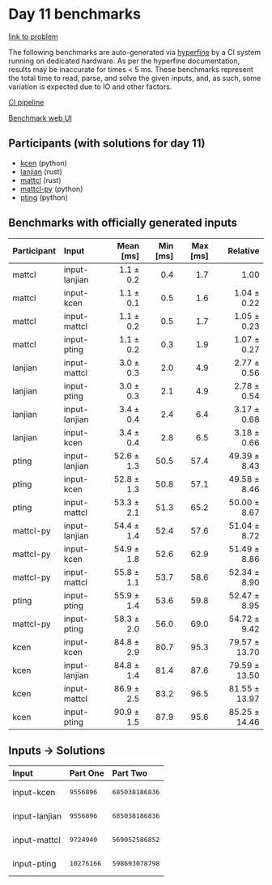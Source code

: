 # Day 11 benchmarks

[link to problem](https://adventofcode.com/2023/day/11)

The following benchmarks are auto-generated via
[hyperfine](https://github.com/sharkdp/hyperfine) by a CI system running on
dedicated hardware. As per the hyperfine documentation, results may be
inaccurate for times < 5 ms. These benchmarks represent the total time to read,
parse, and solve the given inputs, and, as such, some variation is expected due
to IO and other factors.

[CI pipeline](http://ci.papercode.net:8080/teams/main/pipelines/aoc2023)

[Benchmark web UI](https://aoc.ancalagon.black)


## Participants (with solutions for day 11)

- [kcen](https://github.com/kcen/aoc2023) (python)
- [lanjian](https://github.com/lanjian/aoc-2023) (rust)
- [mattcl](https://github.com/mattcl/aoc2023) (rust)
- [mattcl-py](https://github.com/mattcl/aoc2023-py) (python)
- [pting](https://github.com/pting/aoc2023) (python)


## Benchmarks with officially generated inputs

| Participant | Input | Mean [ms] | Min [ms] | Max [ms] | Relative |
|:---|:---|---:|---:|---:|---:|
| mattcl | input-lanjian | 1.1 ± 0.2 | 0.4 | 1.7 | 1.00 |
| mattcl | input-kcen | 1.1 ± 0.1 | 0.5 | 1.6 | 1.04 ± 0.22 |
| mattcl | input-mattcl | 1.1 ± 0.2 | 0.5 | 1.7 | 1.05 ± 0.23 |
| mattcl | input-pting | 1.1 ± 0.2 | 0.3 | 1.9 | 1.07 ± 0.27 |
| lanjian | input-mattcl | 3.0 ± 0.3 | 2.0 | 4.9 | 2.77 ± 0.56 |
| lanjian | input-pting | 3.0 ± 0.3 | 2.1 | 4.9 | 2.78 ± 0.54 |
| lanjian | input-lanjian | 3.4 ± 0.4 | 2.4 | 6.4 | 3.17 ± 0.68 |
| lanjian | input-kcen | 3.4 ± 0.4 | 2.8 | 6.5 | 3.18 ± 0.66 |
| pting | input-lanjian | 52.6 ± 1.3 | 50.5 | 57.4 | 49.39 ± 8.43 |
| pting | input-kcen | 52.8 ± 1.3 | 50.8 | 57.1 | 49.58 ± 8.46 |
| pting | input-mattcl | 53.3 ± 2.1 | 51.3 | 65.2 | 50.00 ± 8.67 |
| mattcl-py | input-lanjian | 54.4 ± 1.4 | 52.4 | 57.6 | 51.04 ± 8.72 |
| mattcl-py | input-kcen | 54.9 ± 1.8 | 52.6 | 62.9 | 51.49 ± 8.86 |
| mattcl-py | input-mattcl | 55.8 ± 1.1 | 53.7 | 58.6 | 52.34 ± 8.90 |
| pting | input-pting | 55.9 ± 1.4 | 53.6 | 59.8 | 52.47 ± 8.95 |
| mattcl-py | input-pting | 58.3 ± 2.0 | 56.0 | 69.0 | 54.72 ± 9.42 |
| kcen | input-kcen | 84.8 ± 2.9 | 80.7 | 95.3 | 79.57 ± 13.70 |
| kcen | input-lanjian | 84.8 ± 1.4 | 81.4 | 87.6 | 79.59 ± 13.50 |
| kcen | input-mattcl | 86.9 ± 2.5 | 83.2 | 96.5 | 81.55 ± 13.97 |
| kcen | input-pting | 90.9 ± 1.5 | 87.9 | 95.6 | 85.25 ± 14.46 |


## Inputs -> Solutions

| Input | Part One | Part Two |
|:---|:---|:---|
|input-kcen|<pre>9556896</pre>|<pre>685038186836</pre>|
|input-lanjian|<pre>9556896</pre>|<pre>685038186836</pre>|
|input-mattcl|<pre>9724940</pre>|<pre>569052586852</pre>|
|input-pting|<pre>10276166</pre>|<pre>598693078798</pre>|